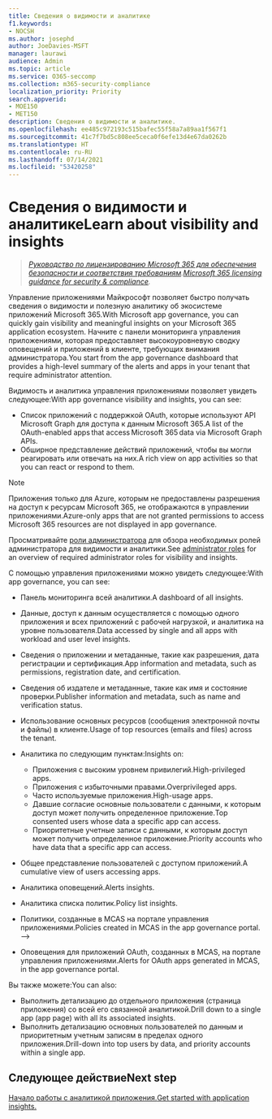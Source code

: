 ```yaml
---
title: Сведения о видимости и аналитике
f1.keywords:
- NOCSH
ms.author: josephd
author: JoeDavies-MSFT
manager: laurawi
audience: Admin
ms.topic: article
ms.service: O365-seccomp
ms.collection: m365-security-compliance
localization_priority: Priority
search.appverid:
- MOE150
- MET150
description: Сведения о видимости и аналитике.
ms.openlocfilehash: ee485c972193c515bafec55f58a7a89aa1f567f1
ms.sourcegitcommit: 41c7f7bd5c808ee5ceca0f6efe13d4e67da0262b
ms.translationtype: HT
ms.contentlocale: ru-RU
ms.lasthandoff: 07/14/2021
ms.locfileid: "53420258"
---
```

# <a name="learn-about-visibility-and-insights"></a><span data-ttu-id="e6df2-103">Сведения о видимости и аналитике</span><span class="sxs-lookup"><span data-stu-id="e6df2-103">Learn about visibility and insights</span></span>

><span data-ttu-id="e6df2-104">*[Руководство по лицензированию Microsoft 365 для обеспечения безопасности и соответствия требованиям](https://aka.ms/ComplianceSD).*</span><span class="sxs-lookup"><span data-stu-id="e6df2-104">*[Microsoft 365 licensing guidance for security & compliance](https://aka.ms/ComplianceSD).*</span></span>

<span data-ttu-id="e6df2-105">Управление приложениями Майкрософт позволяет быстро получать сведения о видимости и полезную аналитику об экосистеме приложений Microsoft 365.</span><span class="sxs-lookup"><span data-stu-id="e6df2-105">With Microsoft app governance, you can quickly gain visibility and meaningful insights on your Microsoft 365 application ecosystem.</span></span> <span data-ttu-id="e6df2-106">Начните с панели мониторинга управления приложениями, которая предоставляет высокоуровневую сводку оповещений и приложений в клиенте, требующих внимания администратора.</span><span class="sxs-lookup"><span data-stu-id="e6df2-106">You start from the app governance dashboard that provides a high-level summary of the alerts and apps in your tenant that require administrator attention.</span></span>

<span data-ttu-id="e6df2-107">Видимость и аналитика управления приложениями позволяет увидеть следующее:</span><span class="sxs-lookup"><span data-stu-id="e6df2-107">With app governance visibility and insights, you can see:</span></span>

- <span data-ttu-id="e6df2-108">Список приложений с поддержкой OAuth, которые используют API Microsoft Graph для доступа к данным Microsoft 365.</span><span class="sxs-lookup"><span data-stu-id="e6df2-108">A list of the OAuth-enabled apps that access Microsoft 365 data via Microsoft Graph APIs.</span></span>
- <span data-ttu-id="e6df2-109">Обширное представление действий приложений, чтобы вы могли реагировать или отвечать на них.</span><span class="sxs-lookup"><span data-stu-id="e6df2-109">A rich view on app activities so that you can react or respond to them.</span></span>

>[!Note]
><span data-ttu-id="e6df2-110">Приложения только для Azure, которым не предоставлены разрешения на доступ к ресурсам Microsoft 365, не отображаются в управлении приложениями.</span><span class="sxs-lookup"><span data-stu-id="e6df2-110">Azure-only apps that are not granted permissions to access Microsoft 365 resources are not displayed in app governance.</span></span>
>

<span data-ttu-id="e6df2-111">Просматривайте [роли администратора](app-governance-get-started.md#administrator-roles) для обзора необходимых ролей администратора для видимости и аналитики.</span><span class="sxs-lookup"><span data-stu-id="e6df2-111">See [administrator roles](app-governance-get-started.md#administrator-roles) for an overview of required administrator roles for visibility and insights.</span></span>

<!--
From messaging doc, page 21:

View M365 App List & Metadata
View M365 App List of Consented Users
View M365 App Permissions
View M365 App Permission Usage
View Over permissioned Apps
Aggregate M365 API Usage Data by Workload (count, download/upload)
Per-App M365 API Usage Data by Workload (count, download/upload)
Per-User M365 API Usage Data by Workload (count, download/upload)
M365 API Usage Data For High-Value/Classified Assets (count, download/upload)
M365 API Error Analysis per App
-->

<span data-ttu-id="e6df2-112">С помощью управления приложениями можно увидеть следующее:</span><span class="sxs-lookup"><span data-stu-id="e6df2-112">With app governance, you can see:</span></span>

- <span data-ttu-id="e6df2-113">Панель мониторинга всей аналитики.</span><span class="sxs-lookup"><span data-stu-id="e6df2-113">A dashboard of all insights.</span></span>
- <span data-ttu-id="e6df2-114">Данные, доступ к данным осуществляется с помощью одного приложения и всех приложений с рабочей нагрузкой, и аналитика на уровне пользователя.</span><span class="sxs-lookup"><span data-stu-id="e6df2-114">Data accessed by single and all apps with workload and user level insights.</span></span>
- <span data-ttu-id="e6df2-115">Сведения о приложении и метаданные, такие как разрешения, дата регистрации и сертификация.</span><span class="sxs-lookup"><span data-stu-id="e6df2-115">App information and metadata, such as permissions, registration date, and certification.</span></span>
- <span data-ttu-id="e6df2-116">Сведения об издателе и метаданные, такие как имя и состояние проверки.</span><span class="sxs-lookup"><span data-stu-id="e6df2-116">Publisher information and metadata, such as name and verification status.</span></span>
- <span data-ttu-id="e6df2-117">Использование основных ресурсов (сообщения электронной почты и файлы) в клиенте.</span><span class="sxs-lookup"><span data-stu-id="e6df2-117">Usage of top resources (emails and files) across the tenant.</span></span>
- <span data-ttu-id="e6df2-118">Аналитика по следующим пунктам:</span><span class="sxs-lookup"><span data-stu-id="e6df2-118">Insights on:</span></span>

  - <span data-ttu-id="e6df2-119">Приложения с высоким уровнем привилегий.</span><span class="sxs-lookup"><span data-stu-id="e6df2-119">High-privileged apps.</span></span>
  - <span data-ttu-id="e6df2-120">Приложения с избыточными правами.</span><span class="sxs-lookup"><span data-stu-id="e6df2-120">Overprivileged apps.</span></span>
  - <span data-ttu-id="e6df2-121">Часто используемые приложения.</span><span class="sxs-lookup"><span data-stu-id="e6df2-121">High-usage apps.</span></span>
  - <span data-ttu-id="e6df2-122">Давшие согласие основные пользователи с данными, к которым доступ может получить определенное приложение.</span><span class="sxs-lookup"><span data-stu-id="e6df2-122">Top consented users whose data a specific app can access.</span></span>
  - <span data-ttu-id="e6df2-123">Приоритетные учетные записи с данными, к которым доступ может получить определенное приложение.</span><span class="sxs-lookup"><span data-stu-id="e6df2-123">Priority accounts who have data that a specific app can access.</span></span>

- <span data-ttu-id="e6df2-124">Общее представление пользователей с доступом приложений.</span><span class="sxs-lookup"><span data-stu-id="e6df2-124">A cumulative view of users accessing apps.</span></span>
- <span data-ttu-id="e6df2-125">Аналитика оповещений.</span><span class="sxs-lookup"><span data-stu-id="e6df2-125">Alerts insights.</span></span>
- <span data-ttu-id="e6df2-126">Аналитика списка политик.</span><span class="sxs-lookup"><span data-stu-id="e6df2-126">Policy list insights.</span></span>
<span data-ttu-id="e6df2-127"><!--></span><span class="sxs-lookup"><span data-stu-id="e6df2-127"><!--></span></span>
- <span data-ttu-id="e6df2-128">Политики, созданные в MCAS на портале управления приложениями.</span><span class="sxs-lookup"><span data-stu-id="e6df2-128">Policies created in MCAS in the app governance portal.</span></span>
-->
- <span data-ttu-id="e6df2-129">Оповещения для приложений OAuth, созданных в MCAS, на портале управления приложениями.</span><span class="sxs-lookup"><span data-stu-id="e6df2-129">Alerts for OAuth apps generated in MCAS, in the app governance portal.</span></span>

<span data-ttu-id="e6df2-130">Вы также можете:</span><span class="sxs-lookup"><span data-stu-id="e6df2-130">You can also:</span></span>

- <span data-ttu-id="e6df2-131">Выполнить детализацию до отдельного приложения (страница приложения) со всей его связанной аналитикой.</span><span class="sxs-lookup"><span data-stu-id="e6df2-131">Drill down to a single app (app page) with all its associated insights.</span></span>
- <span data-ttu-id="e6df2-132">Выполнить детализацию основных пользователей по данным и приоритетным учетным записям в пределах одного приложения.</span><span class="sxs-lookup"><span data-stu-id="e6df2-132">Drill-down into top users by data, and priority accounts within a single app.</span></span>

## <a name="next-step"></a><span data-ttu-id="e6df2-133">Следующее действие</span><span class="sxs-lookup"><span data-stu-id="e6df2-133">Next step</span></span>

[<span data-ttu-id="e6df2-134">Начало работы с аналитикой приложения.</span><span class="sxs-lookup"><span data-stu-id="e6df2-134">Get started with application insights.</span></span>](app-governance-visibility-insights-get-started.md)
